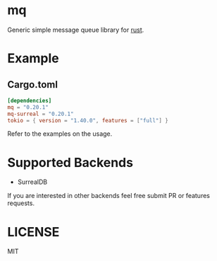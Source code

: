 mq
==

Generic simple message queue library for [rust](https://www.rust-lang.org/).

Example
=======

## Cargo.toml

```toml
[dependencies]
mq = "0.20.1"
mq-surreal = "0.20.1"
tokio = { version = "1.40.0", features = ["full"] }
```

Refer to the examples on the usage.

# Supported Backends

* SurrealDB

If you are interested in other backends feel free submit PR or features requests.

# LICENSE

MIT

